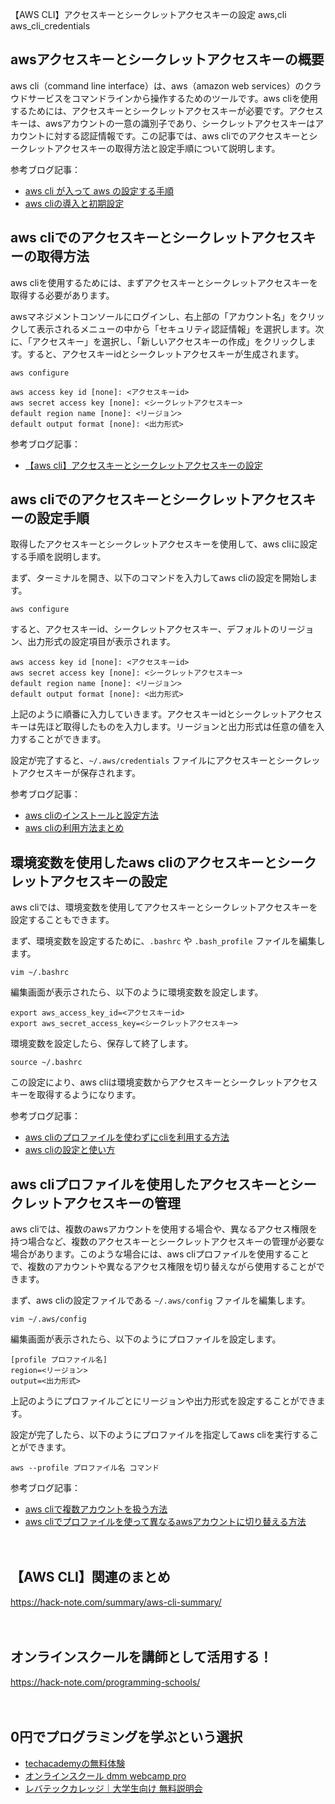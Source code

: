 【AWS CLI】アクセスキーとシークレットアクセスキーの設定
aws,cli
aws_cli_credentials

## awsアクセスキーとシークレットアクセスキーの概要
aws cli（command line interface）は、aws（amazon web services）のクラウドサービスをコマンドラインから操作するためのツールです。aws cliを使用するためには、アクセスキーとシークレットアクセスキーが必要です。アクセスキーは、awsアカウントの一意の識別子であり、シークレットアクセスキーはアカウントに対する認証情報です。この記事では、aws cliでのアクセスキーとシークレットアクセスキーの取得方法と設定手順について説明します。

参考ブログ記事：
- [aws cli が入って aws の設定する手順](https://qiita.com/soarflat/items/771f5494bec2c98932f9)
- [aws cliの導入と初期設定](https://qiita.com/hiko1129/items/b9a43814228472d13a0e)

## aws cliでのアクセスキーとシークレットアクセスキーの取得方法
aws cliを使用するためには、まずアクセスキーとシークレットアクセスキーを取得する必要があります。

awsマネジメントコンソールにログインし、右上部の「アカウント名」をクリックして表示されるメニューの中から「セキュリティ認証情報」を選択します。次に、「アクセスキー」を選択し、「新しいアクセスキーの作成」をクリックします。すると、アクセスキーidとシークレットアクセスキーが生成されます。

```shell
aws configure

aws access key id [none]: <アクセスキーid>
aws secret access key [none]: <シークレットアクセスキー>
default region name [none]: <リージョン>
default output format [none]: <出力形式>
```

参考ブログ記事：
- [【aws cli】アクセスキーとシークレットアクセスキーの設定](https://architectboard.net/aws/aws-cli%e3%83%bb%e3%82%a2%e3%82%af%e3%82%bb%e3%82%b9%e3%82%ad%e3%83%bc%e3%83%bb%e3%82%b7%e3%83%bc%e3%82%af%e3%83%ac%e3%83%83%e3%83%88%e3%82%a2%e3%82%af%e3%82%bb%e3%82%b9%e3%82%ad%e3%83%bc/)

## aws cliでのアクセスキーとシークレットアクセスキーの設定手順
取得したアクセスキーとシークレットアクセスキーを使用して、aws cliに設定する手順を説明します。

まず、ターミナルを開き、以下のコマンドを入力してaws cliの設定を開始します。

```shell
aws configure
```

すると、アクセスキーid、シークレットアクセスキー、デフォルトのリージョン、出力形式の設定項目が表示されます。

```shell
aws access key id [none]: <アクセスキーid>
aws secret access key [none]: <シークレットアクセスキー>
default region name [none]: <リージョン>
default output format [none]: <出力形式>
```

上記のように順番に入力していきます。アクセスキーidとシークレットアクセスキーは先ほど取得したものを入力します。リージョンと出力形式は任意の値を入力することができます。

設定が完了すると、`~/.aws/credentials` ファイルにアクセスキーとシークレットアクセスキーが保存されます。

参考ブログ記事：
- [aws cliのインストールと設定方法](https://kiyotakeshi.hatenablog.com/entry/2017/05/30/004256)
- [aws cliの利用方法まとめ](https://karatejb.hatenablog.com/entry/aws_cli_summary)

## 環境変数を使用したaws cliのアクセスキーとシークレットアクセスキーの設定
aws cliでは、環境変数を使用してアクセスキーとシークレットアクセスキーを設定することもできます。

まず、環境変数を設定するために、`.bashrc` や `.bash_profile` ファイルを編集します。

```shell
vim ~/.bashrc
```

編集画面が表示されたら、以下のように環境変数を設定します。

```shell
export aws_access_key_id=<アクセスキーid>
export aws_secret_access_key=<シークレットアクセスキー>
```

環境変数を設定したら、保存して終了します。

```shell
source ~/.bashrc
```

この設定により、aws cliは環境変数からアクセスキーとシークレットアクセスキーを取得するようになります。

参考ブログ記事：
- [aws cliのプロファイルを使わずにcliを利用する方法](https://qiita.com/tk_sogn/items/6d121bc1e791830e3437)
- [aws cliの設定と使い方](https://dr-drf.hatenablog.com/entry/2019/09/18/001857)

## aws cliプロファイルを使用したアクセスキーとシークレットアクセスキーの管理
aws cliでは、複数のawsアカウントを使用する場合や、異なるアクセス権限を持つ場合など、複数のアクセスキーとシークレットアクセスキーの管理が必要な場合があります。このような場合には、aws cliプロファイルを使用することで、複数のアカウントや異なるアクセス権限を切り替えながら使用することができます。

まず、aws cliの設定ファイルである `~/.aws/config` ファイルを編集します。

```shell
vim ~/.aws/config
```

編集画面が表示されたら、以下のようにプロファイルを設定します。

```shell
[profile プロファイル名]
region=<リージョン>
output=<出力形式>
```

上記のようにプロファイルごとにリージョンや出力形式を設定することができます。

設定が完了したら、以下のようにプロファイルを指定してaws cliを実行することができます。

```shell
aws --profile プロファイル名 コマンド
```

参考ブログ記事：
- [aws cliで複数アカウントを扱う方法](http://dev.classmethod.jp/articles/multiple-aws-cli-profiles/)
- [aws cliでプロファイルを使って異なるawsアカウントに切り替える方法](https://qiita.com/drizzle/items/c14edd4fc0c0909cdf0a)

　

## 【AWS CLI】関連のまとめ
https://hack-note.com/summary/aws-cli-summary/

　

## オンラインスクールを講師として活用する！
https://hack-note.com/programming-schools/

　

## 0円でプログラミングを学ぶという選択
- [techacademyの無料体験](//af.moshimo.com/af/c/click?a_id=2612475&amp;p_id=1555&amp;pc_id=2816&amp;pl_id=22706&amp;url=https%3a%2f%2ftechacademy.jp%2fhtmlcss-trial%3futm_source%3dmoshimo%26utm_medium%3daffiliate%26utm_campaign%3dtextad)
- [オンラインスクール dmm webcamp pro](//af.moshimo.com/af/c/click?a_id=2612482&amp;p_id=1363&amp;pc_id=2297&amp;pl_id=39999&amp;guid=on)
- [レバテックカレッジ｜大学生向け 無料説明会](//af.moshimo.com/af/c/click?a_id=4071793&p_id=3198&pc_id=7488&pl_id=41848)

